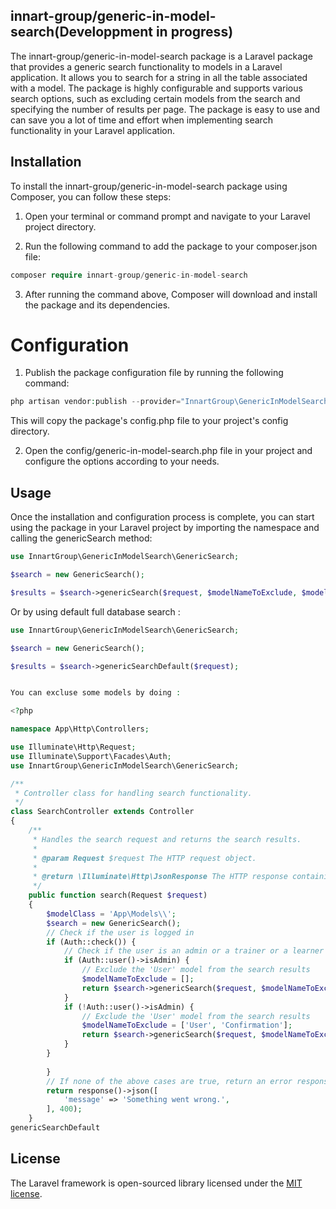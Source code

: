 
## innart-group/generic-in-model-search(Developpment in progress)

The innart-group/generic-in-model-search package is a Laravel package that provides a generic search functionality to models in a Laravel application. It allows you to search for a string in all the table associated with a model. The package is highly configurable and supports various search options, such as excluding certain models from the search and specifying the number of results per page. The package is easy to use and can save you a lot of time and effort when implementing search functionality in your Laravel application.


## Installation

To install the innart-group/generic-in-model-search package using Composer, you can follow these steps:

1. Open your terminal or command prompt and navigate to your Laravel project directory.

2. Run the following command to add the package to your composer.json file:

```php
composer require innart-group/generic-in-model-search
```


3. After running the command above, Composer will download and install the package and its dependencies.


# Configuration
1. Publish the package configuration file by running the following command:



```php
php artisan vendor:publish --provider="InnartGroup\GenericInModelSearch\GenericSearchServiceProvider" --tag=config
```

This will copy the package's config.php file to your project's config directory.

2. Open the config/generic-in-model-search.php file in your project and configure the options according to your needs.


## Usage

Once the installation and configuration process is complete, you can start using the package in your Laravel project by importing the namespace and calling the genericSearch method:

```php
use InnartGroup\GenericInModelSearch\GenericSearch;

$search = new GenericSearch();

$results = $search->genericSearch($request, $modelNameToExclude, $modelClassSpecified, $perPage, $totalResultsExpected);
```

Or by using default full database search :

```php
use InnartGroup\GenericInModelSearch\GenericSearch;

$search = new GenericSearch();

$results = $search->genericSearchDefault($request);

```
```php

You can excluse some models by doing :

<?php

namespace App\Http\Controllers;

use Illuminate\Http\Request;
use Illuminate\Support\Facades\Auth;
use InnartGroup\GenericInModelSearch\GenericSearch;

/**
 * Controller class for handling search functionality.
 */
class SearchController extends Controller
{
    /**
     * Handles the search request and returns the search results.
     *
     * @param Request $request The HTTP request object.
     *
     * @return \Illuminate\Http\JsonResponse The HTTP response containing the search results.
     */
    public function search(Request $request)
    {
        $modelClass = 'App\Models\\';
        $search = new GenericSearch();
        // Check if the user is logged in
        if (Auth::check()) {
            // Check if the user is an admin or a trainer or a learner
            if (Auth::user()->isAdmin) {
                // Exclude the 'User' model from the search results
                $modelNameToExclude = [];
                return $search->genericSearch($request, $modelNameToExclude, $modelClass, 15, 100);
            }
            if (!Auth::user()->isAdmin) {
                // Exclude the 'User' model from the search results
                $modelNameToExclude = ['User', 'Confirmation'];
                return $search->genericSearch($request, $modelNameToExclude, $modelClass, 15, 100);
            }
        }
    
        }
        // If none of the above cases are true, return an error response
        return response()->json([
            'message' => 'Something went wrong.',
        ], 400);
    }
genericSearchDefault
```
## License

The Laravel framework is open-sourced library licensed under the [MIT license](https://opensource.org/licenses/MIT).
